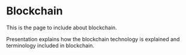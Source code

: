 # Blockchain

This is the page to include about blockchain. 

Presentation explains how the blockchain technology is explained and terminology included in blockchain. 
